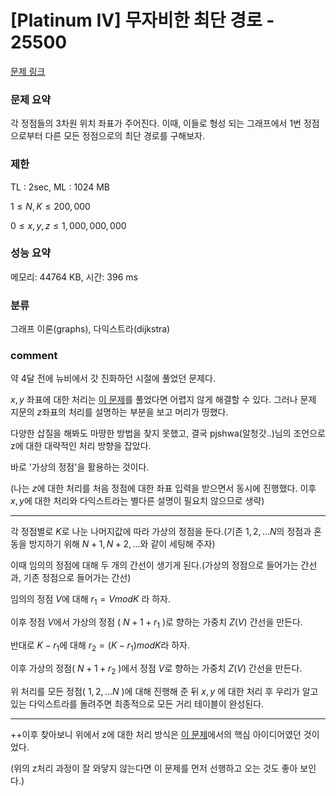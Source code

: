 # [Platinum IV] 무자비한 최단 경로 - 25500

[문제 링크](https://www.acmicpc.net/problem/25500)

### 문제 요약

<p>각 정점들의 3차원 위치 좌표가 주어진다. 이때, 이들로 형성 되는 그래프에서 1번 정점으로부터 다른 모든 정점으로의 최단 경로를 구해보자. </p>

### 제한

TL : 2sec, ML : 1024 MB

$1 ≤ N, K ≤ 200,000$

$0 ≤ x, y, z ≤ 1,000,000,000$

### 성능 요약

메모리: 44764 KB, 시간: 396 ms

### 분류

그래프 이론(graphs), 다익스트라(dijkstra)


### comment

약 4달 전에 뉴비에서 갓 진화하던 시절에 풀었던 문제다.

$x, y$ 좌표에 대한 처리는 [이 문제](https://www.acmicpc.net/problem/2887)를 풀었다면 어렵지 않게 해결할 수 있다. 그러나 문제 지문의 $z$좌표의 처리를 설명하는 부분을 보고 머리가 띵했다.

다양한 삽질을 해봐도 마땅한 방법을 찾지 못했고, 결국 pjshwa(알청갓..)님의 조언으로 z에 대한 대략적인 처리 방향을 잡았다.

바로 '가상의 정점'을 활용하는 것이다.

(나는 $z$에 대한 처리를 처음 정점에 대한 좌표 입력을 받으면서 동시에 진행했다. 이후 $x, y$에 대한 처리와 다익스트라는 별다른 설명이 필요치 않으므로 생략)


-----------------------------------------------------------------------------------------------------------------------------------------------------------------------

각 정점별로 $K$로 나눈 나머지값에 따라 가상의 정점을 둔다.(기존 $1, 2, ... N$의 정점과 혼동을 방지하기 위해 $N + 1, N + 2, ...$와 같이 세팅해 주자)
  
이때 임의의 정점에 대해 두 개의 간선이 생기게 된다.(가상의 정점으로 들어가는 간선과, 기존 정점으로 들어가는 간선)

임의의 정점 $V$에 대해 $r_1 = V mod K$ 라 하자.

이후 정점 $V$에서 가상의 정점 ( $N + 1 + r_1$ )로 향하는 가중치 $Z(V)$ 간선을 만든다.

반대로 $K - r_1$에 대해 $r_2 = (K - r_1) mod K$라 하자.

이후 가상의 정점( $N + 1 + r_2$ )에서 정점 $V$로 향하는 가중치 $Z(V)$ 간선을 만든다.

위 처리를 모든 정점( $1, 2, ... N$ )에 대해 진행해 준 뒤 $x, y$ 에 대한 처리 후 우리가 알고 있는 다익스트라를 돌려주면 최종적으로 모든 거리 테이블이 완성된다.

-----------------------------------------------------------------------------------------------------------------------------------------------------------------------

++이후 찾아보니 위에서 z에 대한 처리 방식은 [이 문제](https://www.acmicpc.net/problem/5214)에서의 핵심 아이디어였던 것이었다.

(위의 z처리 과정이 잘 와닿지 않는다면 이 문제를 먼저 선행하고 오는 것도 좋아 보인다.)

